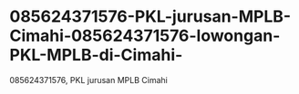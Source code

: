 # 085624371576-PKL-jurusan-MPLB-Cimahi-085624371576-lowongan-PKL-MPLB-di-Cimahi-
085624371576, PKL jurusan MPLB Cimahi
